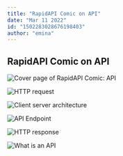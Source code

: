 ```yaml
---
title: "RapidAPI Comic on API"
date: "Mar 11 2022"
id: "1502283028676198403"
author: "emina"
---
```


## RapidAPI Comic on API

<Tweet>

![Cover page of RapidAPI Comic: API](https://raw.githubusercontent.com/RapidAPI/DevRel-Stack-Data/production/threads/comics/api/images/api-cover.jpeg)

</Tweet>

<Tweet>

![HTTP request](https://raw.githubusercontent.com/RapidAPI/DevRel-Stack-Data/production/threads/comics/api/images/api-2.jpeg)

</Tweet>

<Tweet>

![Client server architecture](https://raw.githubusercontent.com/RapidAPI/DevRel-Stack-Data/production/threads/comics/api/images/api-3.jpeg)

</Tweet>

<Tweet>

![API Endpoint](https://raw.githubusercontent.com/RapidAPI/DevRel-Stack-Data/production/threads/comics/api/images/api-4.jpeg)

</Tweet>

<Tweet>

![HTTP response](https://raw.githubusercontent.com/RapidAPI/DevRel-Stack-Data/production/threads/comics/api/images/api-5.jpeg)

</Tweet>

<Tweet>

![What is an API](https://raw.githubusercontent.com/RapidAPI/DevRel-Stack-Data/production/threads/comics/api/images/api-6.jpeg)

</Tweet>
